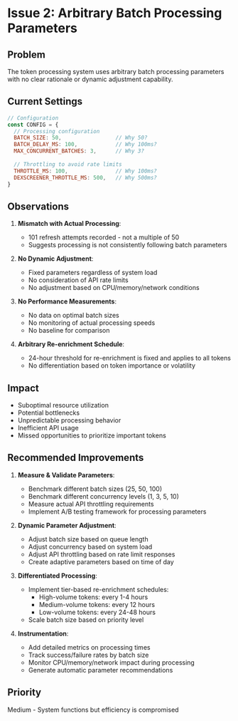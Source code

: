 # Issue 2: Arbitrary Batch Processing Parameters

## Problem
The token processing system uses arbitrary batch processing parameters with no clear rationale or dynamic adjustment capability.

## Current Settings
```javascript
// Configuration
const CONFIG = {
  // Processing configuration
  BATCH_SIZE: 50,                 // Why 50?
  BATCH_DELAY_MS: 100,            // Why 100ms?
  MAX_CONCURRENT_BATCHES: 3,      // Why 3?
  
  // Throttling to avoid rate limits
  THROTTLE_MS: 100,               // Why 100ms?
  DEXSCREENER_THROTTLE_MS: 500,   // Why 500ms?
}
```

## Observations
1. **Mismatch with Actual Processing**:
   - 101 refresh attempts recorded - not a multiple of 50
   - Suggests processing is not consistently following batch parameters

2. **No Dynamic Adjustment**:
   - Fixed parameters regardless of system load
   - No consideration of API rate limits
   - No adjustment based on CPU/memory/network conditions

3. **No Performance Measurements**:
   - No data on optimal batch sizes
   - No monitoring of actual processing speeds
   - No baseline for comparison

4. **Arbitrary Re-enrichment Schedule**:
   - 24-hour threshold for re-enrichment is fixed and applies to all tokens
   - No differentiation based on token importance or volatility

## Impact
- Suboptimal resource utilization
- Potential bottlenecks
- Unpredictable processing behavior
- Inefficient API usage
- Missed opportunities to prioritize important tokens

## Recommended Improvements
1. **Measure & Validate Parameters**:
   - Benchmark different batch sizes (25, 50, 100)
   - Benchmark different concurrency levels (1, 3, 5, 10)
   - Measure actual API throttling requirements
   - Implement A/B testing framework for processing parameters

2. **Dynamic Parameter Adjustment**:
   - Adjust batch size based on queue length
   - Adjust concurrency based on system load
   - Adjust API throttling based on rate limit responses
   - Create adaptive parameters based on time of day

3. **Differentiated Processing**:
   - Implement tier-based re-enrichment schedules:
     - High-volume tokens: every 1-4 hours
     - Medium-volume tokens: every 12 hours
     - Low-volume tokens: every 24-48 hours
   - Scale batch size based on priority level

4. **Instrumentation**:
   - Add detailed metrics on processing times
   - Track success/failure rates by batch size
   - Monitor CPU/memory/network impact during processing
   - Generate automatic parameter recommendations

## Priority
Medium - System functions but efficiency is compromised